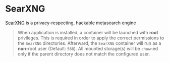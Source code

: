 # SearXNG

[SearXNG](https://github.com/searxng/searxng) is a privacy-respecting, hackable metasearch engine

> When application is installed, a container will be launched with **root** privileges.
> This is required in order to apply the correct permissions to the `SearXNG` directories.
> Afterward, the `SearXNG` container will run as a **non**-root user (Default: `568`).
> All mounted storage(s) will be `chown`ed only if the parent directory does not match the configured user.
